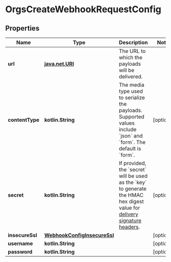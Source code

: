 
# OrgsCreateWebhookRequestConfig

## Properties
Name | Type | Description | Notes
------------ | ------------- | ------------- | -------------
**url** | [**java.net.URI**](java.net.URI.md) | The URL to which the payloads will be delivered. | 
**contentType** | **kotlin.String** | The media type used to serialize the payloads. Supported values include &#x60;json&#x60; and &#x60;form&#x60;. The default is &#x60;form&#x60;. |  [optional]
**secret** | **kotlin.String** | If provided, the &#x60;secret&#x60; will be used as the &#x60;key&#x60; to generate the HMAC hex digest value for [delivery signature headers](https://docs.github.com/webhooks/event-payloads/#delivery-headers). |  [optional]
**insecureSsl** | [**WebhookConfigInsecureSsl**](WebhookConfigInsecureSsl.md) |  |  [optional]
**username** | **kotlin.String** |  |  [optional]
**password** | **kotlin.String** |  |  [optional]



